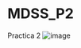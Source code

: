 # MDSS_P2
Practica 2
![image](https://github.com/user-attachments/assets/948677b6-ad09-4f00-96b9-bca58be48834)
